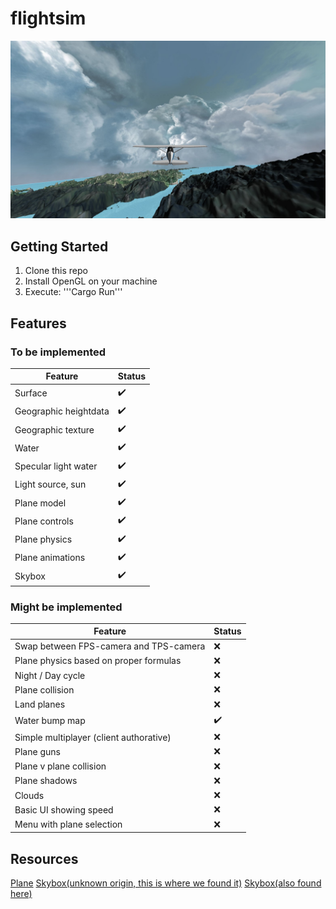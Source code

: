 # flightsim

![Alt text](screenshot.jpg "Screenshot")

## Getting Started

1. Clone this repo
1. Install OpenGL on your machine 
1. Execute: '''Cargo Run'''

## Features

### To be implemented

| Feature               | Status |
| --------------------- | ------ |
| Surface               | ✔️      |
| Geographic heightdata | ✔️      |
| Geographic texture    | ✔️      |
| Water                 | ✔️      |
| Specular light water  | ✔️      |
| Light source, sun     | ✔️      |
| Plane model           | ✔️      |
| Plane controls        | ✔️      |
| Plane physics         | ✔️      |
| Plane animations      | ✔️      |
| Skybox                | ✔️      |

### Might be implemented

| Feature                                 | Status |
| --------------------------------------- | ------ |
| Swap between FPS-camera and TPS-camera  | ❌      |
| Plane physics based on proper formulas  | ❌      |
| Night / Day cycle                       | ❌      |
| Plane collision                         | ❌      |
| Land planes                             | ❌      |
| Water bump map                          | ✔️      |
| Simple multiplayer (client authorative) | ❌      |
| Plane guns                              | ❌      |
| Plane v plane collision                 | ❌      |
| Plane shadows                           | ❌      |
| Clouds                                  | ❌      |
| Basic UI showing speed                  | ❌      |
| Menu with plane selection               | ❌      |

## Resources

[Plane](https://sketchfab.com/3d-models/low-poly-plane-76230052903540e9aeb46b7db35329e4)
[Skybox(unknown origin, this is where we found it)](https://www.keithlantz.net/2011/10/rendering-a-skybox-using-a-cube-map-with-opengl-and-glsl/)
[Skybox(also found here)](https://doc.babylonjs.com/divingDeeper/environment/skybox)
